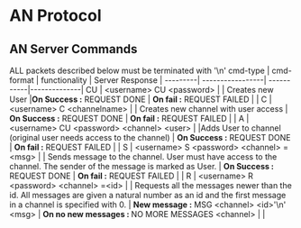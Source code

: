 # AN Protocol

<!-- /*
 * Arguments are commands
 * REQUESTS TO SERVER
 * <username> C <channelname> | 
 * <username> A <password> <channel> <user> |
 * <username> CU <password> |
 * <username> S <password> <channel> =<...msg> |
 * <username> R <password> <channel>  <msgnumber> |
 * 
 * 
 * RESPONSES FROM SERVER
 * REQUEST DONE |
 * REQUEST FAILED |
 * MSG <channel name> <number>
 * <...> |
 * NO MORE MESSAGES
 */ -->

## AN Server Commands 
ALL packets described below must be terminated with '\n'
cmd-type | cmd-format | functionality | Server Response |
---------| -----------------| -----------|--------------|
CU       | \<username\> CU \<password\> \| | Creates new User |<b>On Success :</b> REQUEST DONE \| <b>On fail :</b> REQUEST FAILED \| |
C        | \<username\> C \<channelname\>  \| | Creates new channel with user access | <b>On Success :</b> REQUEST DONE \| <b>On fail :</b> REQUEST FAILED \| |
A        | \<username\> CU \<password\> \<channel\> \<user\> \| |Adds User to channel (original user needs access to the channel) | <b>On Success :</b> REQUEST DONE \| <b>On fail :</b> REQUEST FAILED \| |
S        | \<username\> S \<password\> \<channel\> =\<msg\> \| | Sends message to the channel. User must have access to the channel. The sender of the message is marked as User. | <b>On Success :</b> REQUEST DONE \| <b>On fail :</b> REQUEST FAILED \| |
R        | \<username\> R \<password\> \<channel\> =\<id\> \| | Requests all the messages newer than the id. All messages are given a natural number as an id and the first message in a channel is specified with 0. | <b>New message :</b> MSG \<channel\> \<id\>'\n' \<msg\> \| <b>On no new messages : </b> NO MORE MESSAGES  \<channel\> \| |
